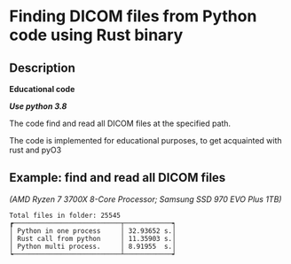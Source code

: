 

# Finding DICOM files from Python code using Rust binary

## Description

**Educational code**

***Use python 3.8***

The code find and read all DICOM files at the specified path.

The code is implemented for educational purposes, to get acquainted with rust and pyO3

## Example: find and read all DICOM files
*(AMD Ryzen 7 3700X 8-Core Processor; Samsung SSD 970 EVO Plus 1TB)*
```commandline
Total files in folder: 25545
┏───────────────────────────┬────────────┑
│ Python in one process     │ 32.93652 s.│
│ Rust call from python     │ 11.35903 s.│
│ Python multi process.     │ 8.91955  s.│
┕───────────────────────────┴────────────┙
```
